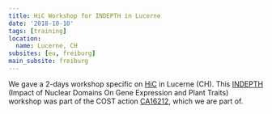 ```yaml
---
title: HiC Workshop for INDEPTH in Lucerne
date: '2018-10-10'
tags: [training]
location:
  name: Lucerne, CH
subsites: [eu, freiburg]
main_subsite: freiburg
---
```


We gave a 2-days workshop specific on [HiC](https://www.ncbi.nlm.nih.gov/pmc/articles/PMC6031062) in Lucerne (CH). This [INDEPTH](https://www.brookes.ac.uk/indepth) (Impact of Nuclear Domains On Gene Expression and Plant Traits) workshop was part of the COST action [CA16212](https://www.cost.eu/actions/CA16212/#tabs|Name:overview), which we are part of.

